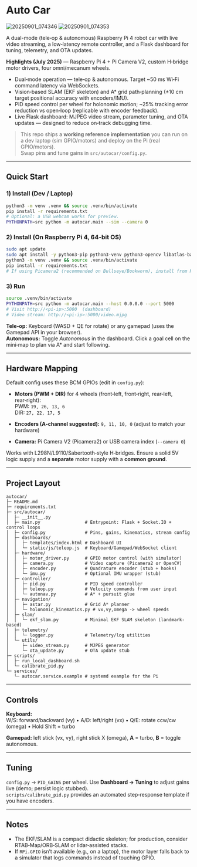 # Auto Car
![20250901_074346](https://github.com/user-attachments/assets/1cbd62ed-ba1c-4acd-b135-497d078e4e09)
![20250901_074353](https://github.com/user-attachments/assets/ac30d261-5370-4517-beb0-3a8e206ba469)

A dual-mode (tele‑op & autonomous) Raspberry Pi 4 robot car with live video streaming, a low‑latency remote controller, and a Flask dashboard for tuning, telemetry, and OTA updates.

**Highlights (July 2025)** — Raspberry Pi 4 + Pi Camera V2, custom H‑bridge motor drivers, four omni/mecanum wheels.  
- Dual‑mode operation — tele‑op & autonomous. Target ~50 ms Wi‑Fi command latency via WebSockets.  
- Vision‑based SLAM (EKF skeleton) and A* grid path‑planning (±10 cm target positional accuracy with encoders/IMU).  
- PID speed control per wheel for holonomic motion; ~25% tracking error reduction vs open‑loop (replicable with encoder feedback).  
- Live Flask dashboard: MJPEG video stream, parameter tuning, and OTA updates — designed to reduce on‑track debugging time.

> This repo ships a **working reference implementation** you can run on a dev laptop (sim GPIO/motors) and deploy on the Pi (real GPIO/motors).  
> Swap pins and tune gains in `src/autocar/config.py`.

---

## Quick Start

### 1) Install (Dev / Laptop)
```bash
python3 -m venv .venv && source .venv/bin/activate
pip install -r requirements.txt
# Optional: a USB webcam works for preview.
PYTHONPATH=src python -m autocar.main --sim --camera 0
```

### 2) Install (On Raspberry Pi 4, 64‑bit OS)
```bash
sudo apt update
sudo apt install -y python3-pip python3-venv python3-opencv libatlas-base-dev
python3 -m venv .venv && source .venv/bin/activate
pip install -r requirements.txt
# If using Picamera2 (recommended on Bullseye/Bookworm), install from Raspberry Pi OS repo docs.
```

### 3) Run
```bash
source .venv/bin/activate
PYTHONPATH=src python -m autocar.main --host 0.0.0.0 --port 5000
# Visit http://<pi-ip>:5000  (dashboard)
# Video stream: http://<pi-ip>:5000/video.mjpg
```
**Tele‑op:** Keyboard (WASD + QE for rotate) or any gamepad (uses the Gamepad API in your browser).  
**Autonomous:** Toggle *Autonomous* in the dashboard. Click a goal cell on the mini‑map to plan via A* and start following.

---

## Hardware Mapping

Default config uses these BCM GPIOs (edit in `config.py`):

- **Motors (PWM + DIR)** for 4 wheels (front‑left, front‑right, rear‑left, rear‑right):  
  PWM: `19, 26, 13, 6`  
  DIR: `27, 22, 17, 5`

- **Encoders (A‑channel suggested):** `9, 11, 10, 0` (adjust to match your hardware)

- **Camera:** Pi Camera V2 (Picamera2) or USB camera index (`--camera 0`)

Works with L298N/L9110/Sabertooth‑style H‑bridges. Ensure a solid 5V logic supply and a **separate** motor supply with a **common ground**.

---

## Project Layout

```
autocar/
├─ README.md
├─ requirements.txt
├─ src/autocar/
│  ├─ __init__.py
│  ├─ main.py                 # Entrypoint: Flask + Socket.IO + control loops
│  ├─ config.py               # Pins, gains, kinematics, stream config
│  ├─ dashboards/
│  │  ├─ templates/index.html # Dashboard UI
│  │  └─ static/js/teleop.js  # Keyboard/Gamepad/WebSocket client
│  ├─ hardware/
│  │  ├─ motor_driver.py      # GPIO motor control (with simulator)
│  │  ├─ camera.py            # Video capture (Picamera2 or OpenCV)
│  │  ├─ encoder.py           # Quadrature encoder (stub + hooks)
│  │  └─ imu.py               # Optional IMU wrapper (stub)
│  ├─ controller/
│  │  ├─ pid.py               # PID speed controller
│  │  ├─ teleop.py            # Velocity commands from user input
│  │  └─ autonav.py           # A* + pursuit glue
│  ├─ navigation/
│  │  ├─ astar.py             # Grid A* planner
│  │  └─ holonomic_kinematics.py # vx,vy,omega -> wheel speeds
│  ├─ slam/
│  │  └─ ekf_slam.py          # Minimal EKF SLAM skeleton (landmark-based)
│  ├─ telemetry/
│  │  └─ logger.py            # Telemetry/log utilities
│  └─ utils/
│     ├─ video_stream.py      # MJPEG generator
│     └─ ota_update.py        # OTA update stub
├─ scripts/
│  ├─ run_local_dashboard.sh
│  └─ calibrate_pid.py
└─ services/
   └─ autocar.service.example # systemd example for the Pi
```

---

## Controls

**Keyboard:**  
W/S: forward/backward (vy) • A/D: left/right (vx) • Q/E: rotate ccw/cw (omega) • Hold Shift = turbo

**Gamepad:** left stick (vx, vy), right stick X (omega), **A** = turbo, **B** = toggle autonomous.

---

## Tuning

`config.py` → `PID_GAINS` per wheel. Use **Dashboard → Tuning** to adjust gains live (demo; persist logic stubbed).  
`scripts/calibrate_pid.py` provides an automated step‑response template if you have encoders.

---

## Notes

- The EKF/SLAM is a compact didactic skeleton; for production, consider RTAB‑Map/ORB‑SLAM or lidar‑assisted stacks.  
- If `RPi.GPIO` isn’t available (e.g., on a laptop), the motor layer falls back to a simulator that logs commands instead of touching GPIO.
